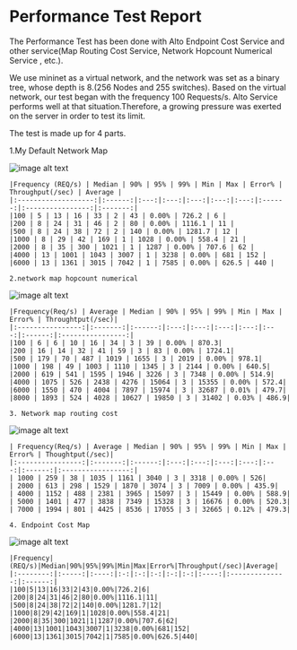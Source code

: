 # **Performance Test Report**

The Performance Test has been done with Alto Endpoint Cost Service and other service(Map Routing Cost Service, Network Hopcount Numerical Service , etc.). 

We use mininet as a virtual network, and the network was set as a binary tree, whose depth is 8.(256 Nodes and 255 switches). Based on the virtual network, our test began with the frequency 100 Requests/s. Alto Service performs well at that situation.Therefore, a growing pressure was exerted on the server in order to test its limit.

The test is made up for 4 parts.

1.My Default Network Map

![image alt text](image_0.png)


	|Frequency (REQ/s) | Median | 90% | 95% | 99% | Min | Max | Error% | Throughput(/sec) | Average | 
	|:-------------------:|:------:|:---:|:---:|:---:|:---:|:---:|:------:|:----------------:|:-------:|
	|100 | 5 | 13 | 16 | 33 | 2 | 43 | 0.00% | 726.2 | 6 | 
	|200 | 8 | 24 | 31 | 46 | 2 | 80 | 0.00% | 1116.1 | 11 | 
	|500 | 8 | 24 | 38 | 72 | 2 | 140 | 0.00% | 1281.7 | 12 | 
	|1000 | 8 | 29 | 42 | 169 | 1 | 1028 | 0.00% | 558.4 | 21 | 
	|2000 | 8 | 35 | 300 | 1021 | 1 | 1287 | 0.00% | 707.6 | 62 | 
	|4000 | 13 | 1001 | 1043 | 3007 | 1 | 3238 | 0.00% | 681 | 152 | 
	|6000 | 13 | 1361 | 3015 | 7042 | 1 | 7585 | 0.00% | 626.5 | 440 | 

	2.network map hopcount numerical

![image alt text](image_1.png)

	|Frequency(Req/s) | Average | Median | 90% | 95% | 99% | Min | Max | Error% | Throughtput(/sec)|
	|:----------------:|:-------:|:------:|:---:|:---:|:---:|:---:|:---:|:------:|:----------------:|
	|100 | 6 | 6 | 10 | 16 | 34 | 3 | 39 | 0.00% | 870.3|
	|200 | 16 | 14 | 32 | 41 | 59 | 3 | 83 | 0.00% | 1724.1|
	|500 | 179 | 70 | 487 | 1019 | 1655 | 3 | 2019 | 0.00% | 978.1|
	|1000 | 198 | 49 | 1003 | 1110 | 1345 | 3 | 2144 | 0.00% | 640.5|
	|2000 | 619 | 541 | 1595 | 1946 | 3226 | 3 | 7348 | 0.00% | 514.9|
	|4000 | 1075 | 526 | 2438 | 4276 | 15064 | 3 | 15355 | 0.00% | 572.4|
	|6000 | 1550 | 470 | 4004 | 7897 | 15974 | 3 | 32687 | 0.01% | 479.7|
	|8000 | 1893 | 524 | 4028 | 10627 | 19850 | 3 | 31402 | 0.03% | 486.9|

	3. Network map routing cost

![image alt text](image_2.png)

	| Frequency(Req/s) | Average | Median | 90% | 95% | 99% | Min | Max | Error% | Thoughtput(/sec)|
	|:----------------:|:-------:|:------:|:---:|:---:|:---:|:---:|:---:|:------:|:-----------------:|
	| 1000 | 259 | 38 | 1035 | 1161 | 3040 | 3 | 3318 | 0.00% | 526|
	| 2000 | 613 | 298 | 1529 | 1870 | 3074 | 3 | 7009 | 0.00% | 435.9|
	| 4000 | 1152 | 488 | 2381 | 3965 | 15097 | 3 | 15449 | 0.00% | 588.9|
	| 5000 | 1401 | 477 | 3838 | 7349 | 15328 | 3 | 16676 | 0.00% | 520.3|
	| 7000 | 1994 | 801 | 4425 | 8536 | 17055 | 3 | 32665 | 0.12% | 479.3|

	4. Endpoint Cost Map

![image alt text](image_3.png)

	|Frequency|(REQ/s)|Median|90%|95%|99%|Min|Max|Error%|Throughput(/sec)|Average|
	|:--------:|:-----:|:----:|:-:|:-:|:-:|:-:|:-:|:----:|:--------------:|:------:|
	|100|5|13|16|33|2|43|0.00%|726.2|6|
	|200|8|24|31|46|2|80|0.00%|1116.1|11|
	|500|8|24|38|72|2|140|0.00%|1281.7|12|
	|1000|8|29|42|169|1|1028|0.00%|558.4|21|
	|2000|8|35|300|1021|1|1287|0.00%|707.6|62|
	|4000|13|1001|1043|3007|1|3238|0.00%|681|152|
	|6000|13|1361|3015|7042|1|7585|0.00%|626.5|440|
